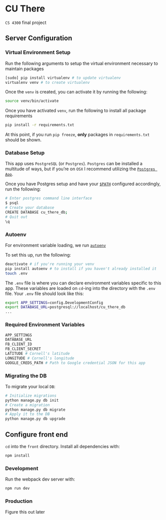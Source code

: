 # CU There

`CS 4300` final project

## Server Configuration

### Virtual Environment Setup
Run the following arguments to setup the virtual environment necessary to maintain packages

```bash
[sudo] pip install virtualenv # to update virtualenv
virtualenv venv # to create virtualenv
```

Once the `venv` is created, you can activate it by running the following:

```bash
source venv/bin/activate
```

Once you have activated `venv`, run the following to install all package requirements

```bash
pip install -r requirements.txt
```

At this point, if you run `pip freeze`, **only** packages in `requirements.txt` should be shown.


### Database Setup
This app uses `PostgreSQL` (or `Postgres`). `Postgres` can be installed a multitude of ways, but if you’re on `OSX` I recommend utilizing the [`Postgres App`](https://postgresapp.com/).

Once you have Postgres setup and have your [`$PATH`](https://postgresapp.com/documentation/cli-tools.html) configured accordingly, run the following:

```bash
# Enter postgres command line interface
$ psql
# Create your database
CREATE DATABASE cu_there_db;
# Quit out
\q
```

### Autoenv
For environment variable loading, we run [`autoenv`](https://github.com/kennethreitz/autoenv)

To set this up, run the following:

```bash
deactivate # if you're running your venv
pip install autoenv # to install if you haven't already installed it
touch .env
```

The `.env` file is where you can declare environment variables specific to this app.  These variables are loaded on `cd`-ing into the directory with the `.env` file.  Your `.env` file should look like this:

```bash
export APP_SETTINGS=config.DevelopmentConfig
export DATABASE_URL=postgresql://localhost/cu_there_db
...
```

### Required Environment Variables

```bash
APP_SETTINGS
DATABASE_URL
FB_CLIENT_ID
FB_CLIENT_SECRET
LATITUDE # Cornell's latitude
LONGITUDE # Cornell's longitude
GOOGLE_CREDS_PATH # Path to Google credential JSON for this app
```

### Migrating the DB
To migrate your local `DB`:

```bash
# Initialize migrations
python manage.py db init
# Create a migration
python manage.py db migrate
# Apply it to the DB
python manage.py db upgrade
```

## Configure front end
`cd` into the `front` directory. Install all dependencies with:

```bash
npm install
```

### Development
Run the webpack dev server with:

```bash
npm run dev
```

### Production
Figure this out later
